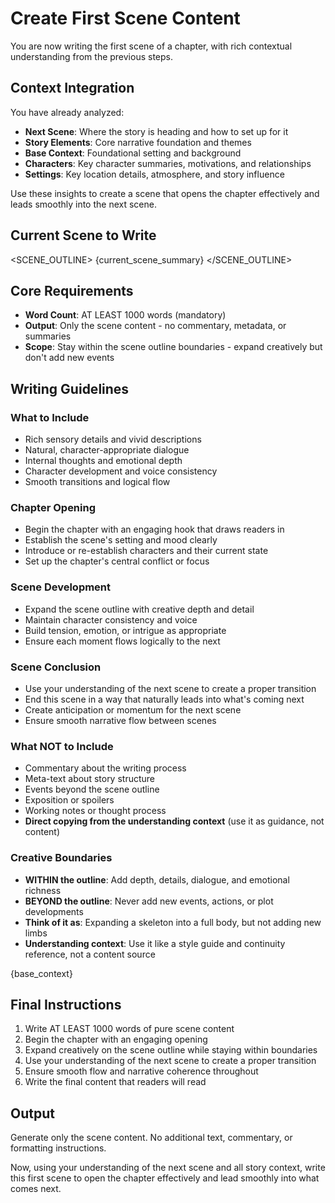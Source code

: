 # Create First Scene Content

You are now writing the first scene of a chapter, with rich contextual understanding from the previous steps.

## Context Integration
You have already analyzed:
- **Next Scene**: Where the story is heading and how to set up for it
- **Story Elements**: Core narrative foundation and themes
- **Base Context**: Foundational setting and background
- **Characters**: Key character summaries, motivations, and relationships
- **Settings**: Key location details, atmosphere, and story influence

Use these insights to create a scene that opens the chapter effectively and leads smoothly into the next scene.

## Current Scene to Write
<SCENE_OUTLINE>
{current_scene_summary}
</SCENE_OUTLINE>

## Core Requirements
- **Word Count**: AT LEAST 1000 words (mandatory)
- **Output**: Only the scene content - no commentary, metadata, or summaries
- **Scope**: Stay within the scene outline boundaries - expand creatively but don't add new events

## Writing Guidelines

### What to Include
- Rich sensory details and vivid descriptions
- Natural, character-appropriate dialogue
- Internal thoughts and emotional depth
- Character development and voice consistency
- Smooth transitions and logical flow

### Chapter Opening
- Begin the chapter with an engaging hook that draws readers in
- Establish the scene's setting and mood clearly
- Introduce or re-establish characters and their current state
- Set up the chapter's central conflict or focus

### Scene Development
- Expand the scene outline with creative depth and detail
- Maintain character consistency and voice
- Build tension, emotion, or intrigue as appropriate
- Ensure each moment flows logically to the next

### Scene Conclusion
- Use your understanding of the next scene to create a proper transition
- End this scene in a way that naturally leads into what's coming next
- Create anticipation or momentum for the next scene
- Ensure smooth narrative flow between scenes

### What NOT to Include
- Commentary about the writing process
- Meta-text about story structure
- Events beyond the scene outline
- Exposition or spoilers
- Working notes or thought process
- **Direct copying from the understanding context** (use it as guidance, not content)

### Creative Boundaries
- **WITHIN the outline**: Add depth, details, dialogue, and emotional richness
- **BEYOND the outline**: Never add new events, actions, or plot developments
- **Think of it as**: Expanding a skeleton into a full body, but not adding new limbs
- **Understanding context**: Use it like a style guide and continuity reference, not a content source

{base_context}

## Final Instructions
1. Write AT LEAST 1000 words of pure scene content
2. Begin the chapter with an engaging opening
3. Expand creatively on the scene outline while staying within boundaries
4. Use your understanding of the next scene to create a proper transition
5. Ensure smooth flow and narrative coherence throughout
6. Write the final content that readers will read

## Output
Generate only the scene content. No additional text, commentary, or formatting instructions.

Now, using your understanding of the next scene and all story context, write this first scene to open the chapter effectively and lead smoothly into what comes next.